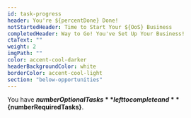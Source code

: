 ```yaml
---
id: task-progress
header: You're ${percentDone} Done!
notStartedHeader: Time to Start Your ${OoS} Business
completedHeader: Way to Go! You've Set Up Your Business!
ctaText: ""
weight: 2
imgPath: ""
color: accent-cool-darker
headerBackgroundColor: white
borderColor: accent-cool-light
section: "below-opportunities"
---
```


You have **${numberOptionalTasks}** left to complete and **${numberRequiredTasks}**.

